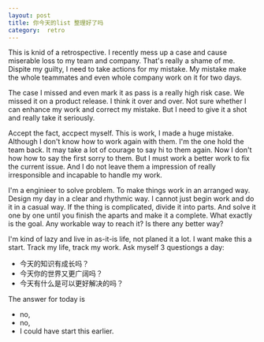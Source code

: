 ```yaml
---
layout: post
title: 你今天的list 整理好了吗
category:  retro
---
```


This is knid of a retrospective.  I recently mess up a case and cause miserable loss to my team and company. That's really a shame of me. Dispite my guilty, I need to take actions for my mistake. My mistake make the whole teammates and even whole company work on it for two days.


The case I missed and even mark it as pass is a really high risk case. We missed it on a product release. I think it over and over. Not sure whether I can enhance my work and correct my mistake. But I need to give it a shot and really take it seriously.

Accept the fact, accpect myself. This is work, I made a huge mistake. Although I don't know how to work again with them. I'm the one hold the team back. It may take a lot of courage to say hi to them again. Now I don't how how to say the first sorry to them. But I must work a better work to fix the current issue. And I do not leave them a impression of really irresponsible and incapable to handle my work.

I'm a enginieer to solve problem. To make things work in an arranged way. Design my day in a clear and rhythmic way. I cannot just begin work and do it in a casual way. 
If the thing is complicated, divide it into parts. And solve it one by one until you finish the aparts and make it a complete. What exactly is the goal. Any workable way to reach it? Is there any better way?

I'm kind of lazy and live in as-it-is life, not planed it a lot. I want make this a start. Track my life, track my work. Ask myself 3 questiongs a day:

* 今天的知识有成长吗？    
* 今天你的世界又更广阔吗？    
* 今天有什么是可以更好解决的吗？

The answer for today is 
* no,     
* no,    
* I could have start this earlier.



